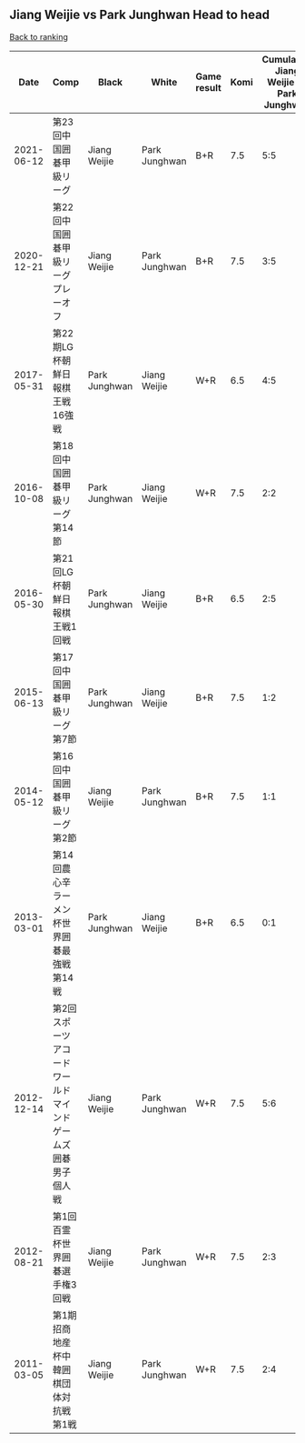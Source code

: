 ## Jiang Weijie vs Park Junghwan Head to head

[Back to ranking](../../index.md)




| **Date** | **Comp** | **Black** | **White** | **Game result** | **Komi** | **Cumulative Jiang Weijie vs Park Junghwan** | **Jiang Weijie streak** | **Park Junghwan streak** | 
| --- | --- | --- | --- | --- | --- | --- | --- | --- |
| 2021-06-12 | 第23回中国囲碁甲級リーグ | Jiang Weijie | Park Junghwan | B+R | 7.5 | 5:5 | 3 | 0 | 
| 2020-12-21 | 第22回中国囲碁甲級リーグプレーオフ | Jiang Weijie | Park Junghwan | B+R | 7.5 | 3:5 | 1 | 0 | 
| 2017-05-31 | 第22期LG杯朝鮮日報棋王戦16強戦 | Park Junghwan | Jiang Weijie | W+R | 6.5 | 4:5 | 2 | 0 | 
| 2016-10-08 | 第18回中国囲碁甲級リーグ第14節 | Park Junghwan | Jiang Weijie | W+R | 7.5 | 2:2 | 1 | 0 | 
| 2016-05-30 | 第21回LG杯朝鮮日報棋王戦1回戦 | Park Junghwan | Jiang Weijie | B+R | 6.5 | 2:5 | 0 | 3 | 
| 2015-06-13 | 第17回中国囲碁甲級リーグ第7節 | Park Junghwan | Jiang Weijie | B+R | 7.5 | 1:2 | 0 | 1 | 
| 2014-05-12 | 第16回中国囲碁甲級リーグ第2節 | Jiang Weijie | Park Junghwan | B+R | 7.5 | 1:1 | 1 | 0 | 
| 2013-03-01 | 第14回農心辛ラーメン杯世界囲碁最強戦第14戦 | Park Junghwan | Jiang Weijie | B+R | 6.5 | 0:1 | 0 | 1 | 
| 2012-12-14 | 第2回スポーツアコードワールドマインドゲームズ囲碁男子個人戦 | Jiang Weijie | Park Junghwan | W+R | 7.5 | 5:6 | 0 | 1 | 
| 2012-08-21 | 第1回百霊杯世界囲碁選手権3回戦 | Jiang Weijie | Park Junghwan | W+R | 7.5 | 2:3 | 0 | 1 | 
| 2011-03-05 | 第1期招商地産杯中韓囲棋団体対抗戦第1戦 | Jiang Weijie | Park Junghwan | W+R | 7.5 | 2:4 | 0 | 2 |





